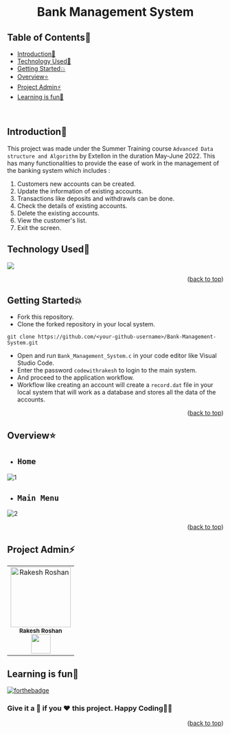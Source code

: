 # <p align="center"> Bank Management System </p>

<!-- --------------------------------------------------------------------------------------------------------------------------------------------------------- -->

<div id="top"></div>

<h2>Table of Contents🧾</h2>

- [Introduction📌](#introduction)
- [Technology Used🚀](#technology-used)
- [Getting Started💥](#getting-started)
- [Overview⭐](#overview)
- [Project Admin⚡](#project-admin)
- [Learning is fun🧡](#learning-is-fun)
<br>

<!-- --------------------------------------------------------------------------------------------------------------------------------------------------------- -->

<h2>Introduction📌</h2>

This project was made under the Summer Training course `Advanced Data structure and Algorithm` by Extellon in the duration May-June 2022.
This has many functionalities to provide the ease of work in the management of the banking system which includes :
1. Customers new accounts can be created.
2. Update the information of existing accounts.
3. Transactions like deposits and withdrawls can be done.
4. Check the details of existing accounts.
5. Delete the existing accounts.
6. View the customer's list.
7. Exit the screen.

<!-- --------------------------------------------------------------------------------------------------------------------------------------------------------- -->

<h2>Technology Used🚀</h2>

<p>
  <a href="https://www.cprogramming.com/"> <img src="https://img.icons8.com/color/70/000000/c-programming.png"/></a>
</p>

<p align="right">(<a href="#top">back to top</a>)</p>

<!-- --------------------------------------------------------------------------------------------------------------------------------------------------------- -->

<h2>Getting Started💥</h2>

- Fork this repository.
- Clone the forked repository in your local system.
```
git clone https://github.com/<your-github-username>/Bank-Management-System.git
```
- Open and run `Bank_Management_System.c` in your code editor like Visual Studio Code.
- Enter the password `codewithrakesh` to login to the main system.
- And proceed to the application workflow.
- Workflow like creating an account will create a `record.dat` file in your local system that will work as a database and stores all the data of the accounts.

<p align="right">(<a href="#top">back to top</a>)</p>

<!-- --------------------------------------------------------------------------------------------------------------------------------------------------------- -->

<h2>Overview⭐</h2>

- ## `Home`
![1](https://user-images.githubusercontent.com/73993775/189755969-66354353-b0ac-4d19-9542-1f2876c3dfea.png)
- ## `Main Menu`
![2](https://user-images.githubusercontent.com/73993775/189755979-91e51ecc-46e4-4044-8958-b89d28e6fdd6.png)

<p align="right">(<a href="#top">back to top</a>)</p>

<!-- --------------------------------------------------------------------------------------------------------------------------------------------------------- -->

<h2>Project Admin⚡</h2>

<table>
<tr>
<td align="center">
<a href="https://github.com/Rakesh9100/"><img src="https://avatars.githubusercontent.com/u/73993775?v=4" height="140px" width="140px" alt="Rakesh Roshan"></a><br><sub><b>Rakesh Roshan</b><br><a href="https://www.linkedin.com/in/rakesh-roshan-9100/"><img src="https://github-production-user-asset-6210df.s3.amazonaws.com/73993775/278833250-adb040ea-e3ef-446e-bcd4-3e8d7d4c0176.png" width="45px" height="45px"></a></sub>
</td>
</tr>
</table>

<!-- --------------------------------------------------------------------------------------------------------------------------------------------------------- -->

<h2>Learning is fun🧡</h2>

[![forthebadge](https://forthebadge.com/images/badges/built-with-love.svg)](https://forthebadge.com)
<h3>Give it a 🌟 if you ❤ this project. Happy Coding👨‍💻</h3>

<p align="right">(<a href="#top">back to top</a>)</p>

